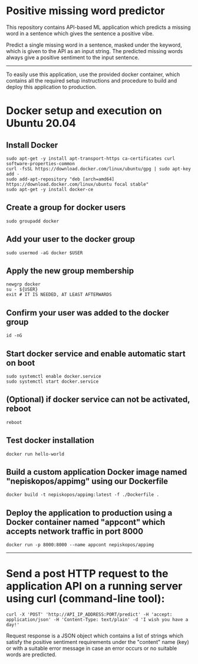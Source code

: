 # Positive missing word predictor

This repository contains API-based ML application which predicts a missing word in a sentence which gives the sentence a positive vibe.

Predict a single missing word in a sentence, masked under the keyword, which is given to the API as an input string. The predicted missing words always give a positive sentiment to the input sentence.

---

To easily use this application, use the provided docker container, which contains all the required setup instructions and procedure to build and deploy this application to production.

# Docker setup and execution on Ubuntu 20.04

## Install Docker
```console
sudo apt-get -y install apt-transport-https ca-certificates curl software-properties-common
curl -fsSL https://download.docker.com/linux/ubuntu/gpg | sudo apt-key add -
sudo add-apt-repository "deb [arch=amd64] https://download.docker.com/linux/ubuntu focal stable"
sudo apt-get -y install docker-ce
```


## Create a group for docker users
```console
sudo groupadd docker
```

## Add your user to the docker group
```console
sudo usermod -aG docker $USER
```

## Apply the new group membership
```console
newgrp docker
su - ${USER}
exit # IT IS NEEDED, AT LEAST AFTERWARDS
```

## Confirm your user was added to the docker group
```console
id -nG
```

## Start docker service and enable automatic start on boot
```console
sudo systemctl enable docker.service
sudo systemctl start docker.service
```

## (Optional) if docker service can not be activated, reboot
```console
reboot
```

## Test docker installation
```console
docker run hello-world
```

## Build a custom application Docker image named "nepiskopos/appimg" using our Dockerfile
```console
docker build -t nepiskopos/appimg:latest -f ./Dockerfile .
```

## Deploy the application to production using a Docker container named "appcont" which accepts network traffic in port 8000
```console
docker run -p 8000:8000 --name appcont nepiskopos/appimg
```

---

# Send a post HTTP request to the application API on a running server using curl (command-line tool):
```console
curl -X 'POST' 'http://API_IP_ADDRESS:PORT/predict' -H 'accept: application/json' -H 'Content-Type: text/plain' -d 'I wish you have a day!'
```

Request response is a JSON object which contains a list of strings which satisfy the positive sentiment requirements under the "content" name (key) or with a suitable error message in case an error occurs or no suitable words are predicted.
